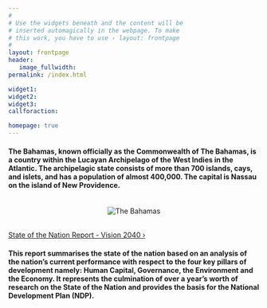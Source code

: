 ```yaml
---
#
# Use the widgets beneath and the content will be
# inserted automagically in the webpage. To make
# this work, you have to use › layout: frontpage
#
layout: frontpage
header:
   image_fullwidth:
permalink: /index.html

widget1:
widget2:
widget3:
callforaction:

homepage: true
---
```

<h4>The Bahamas, known officially as the Commonwealth of The Bahamas, is a country within the Lucayan Archipelago of the West Indies in the Atlantic. The archipelagic state consists of more than 700 islands, cays, and islets, and has a population of almost 400,000. The capital is Nassau on the island of New Providence.</h4>

<br>

<center><div class="row">
	<div class="medium-6 large-10">
		<img src="{{ site.urlimg }}Country-Header-bahamas.jpg" alt="The Bahamas" class="center">
	</div><!-- /.medium-3.columns -->
</div><!-- /.row --></center>

<br>

<a class="radius button large" href="http://www.vision2040bahamas.org/media/uploads/State_of_the_Nation_Summary_Report.pdf">State of the Nation Report - Vision 2040 ›</a>

>
#### This report summarises the state of the nation based on an analysis of the nation’s current performance with respect to the four key pillars of development namely: Human Capital, Governance, the Environment and the Economy. It represents the culmination of over a year’s worth of research on the State of the Nation and provides the basis for the National Development Plan (NDP).